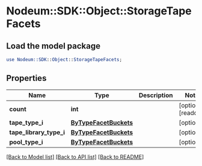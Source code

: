 # Nodeum::SDK::Object::StorageTapeFacets

## Load the model package
```perl
use Nodeum::SDK::Object::StorageTapeFacets;
```

## Properties
Name | Type | Description | Notes
------------ | ------------- | ------------- | -------------
**count** | **int** |  | [optional] [readonly] 
**tape_type_i** | [**ByTypeFacetBuckets**](ByTypeFacetBuckets.md) |  | [optional] 
**tape_library_type_i** | [**ByTypeFacetBuckets**](ByTypeFacetBuckets.md) |  | [optional] 
**pool_type_i** | [**ByTypeFacetBuckets**](ByTypeFacetBuckets.md) |  | [optional] 

[[Back to Model list]](../README.md#documentation-for-models) [[Back to API list]](../README.md#documentation-for-api-endpoints) [[Back to README]](../README.md)


